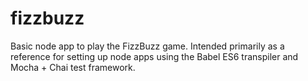 # fizzbuzz
Basic node app to play the FizzBuzz game. Intended primarily as a reference for setting up node apps using the Babel ES6 transpiler and Mocha + Chai test framework.
